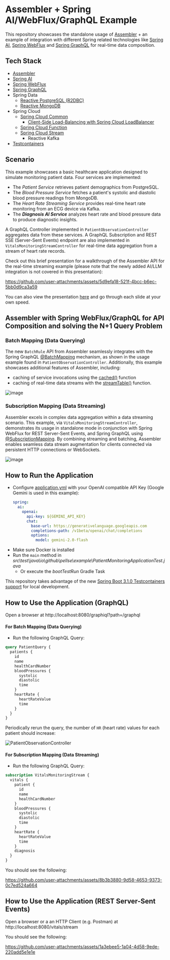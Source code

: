 # Assembler + Spring AI/WebFlux/GraphQL Example

This repository showcases the standalone usage of [Assembler](https://github.com/pellse/assembler) + an example of integration with different Spring related technologies like [Spring AI](https://spring.io/projects/spring-ai),  [Spring WebFlux](https://docs.spring.io/spring-framework/reference/web-reactive.html) and [Spring GraphQL](https://spring.io/projects/spring-graphql) for real-time data composition.

## Tech Stack
- [Assembler](https://github.com/pellse/assembler)
- [Spring AI](https://spring.io/projects/spring-ai)
- [Spring WebFlux](https://docs.spring.io/spring-framework/reference/web-reactive.html)
- [Spring GraphQL](https://spring.io/projects/spring-graphql)
- Spring Data
  - [Reactive PostgreSQL (R2DBC)](https://spring.io/projects/spring-data-r2dbc)
  - [Reactive MongoDB](https://spring.io/projects/spring-data-r2dbc)
- Spring Cloud
  - [Spring Cloud Common](https://spring.io/projects/spring-cloud-commons)
    - [Client-Side Load-Balancing with Spring Cloud LoadBalancer](https://spring.io/guides/gs/spring-cloud-loadbalancer)
  - [Spring Cloud Function](https://spring.io/projects/spring-cloud-function)
  - [Spring Cloud Stream](https://spring.io/projects/spring-cloud-stream)
    - Reactive Kafka
- [Testcontainers](https://www.testcontainers.org/)

## Scenario
This example showcases a basic healthcare application designed to simulate monitoring patient data. Four services are implemented:
- The *Patient Service* retrieves patient demographics from PostgreSQL.
- The *Blood Pressure Service* fetches a patient's systolic and diastolic blood pressure readings from MongoDB.
- The *Heart Rate Streaming Service* provides real-time heart rate monitoring from an ECG device via Kafka.
- The ***Diagnosis AI Service*** analyzes heart rate and blood pressure data to produce diagnostic insights.

A GraphQL Controller implemented in `PatientObservationController` aggregates data from these services. A GraphQL Subscription and REST SSE (Server-Sent Events) endpoint are also implemented in `VitalsMonitoringStreamController` for real-time data aggregation from a stream of heart rate records.

Check out this brief presentation for a walkthrough of the Assembler API for the real-time streaming example (please note that the newly added AI/LLM integration is not covered in this presentation):

https://github.com/user-attachments/assets/5d9efa18-521f-4bcc-b6ec-5bb0d9ca3a59

You can also view the presentation [here](https://snappify.com/view/a113a410-7957-4e39-898e-38bff1ec7982) and go through each slide at your own speed.

## Assembler with Spring WebFlux/GraphQL for API Composition and solving the N+1 Query Problem

### Batch Mapping (Data Querying)
The new `BatchRule` API from Assembler seamlessly integrates with the Spring GraphQL [@BatchMapping](https://docs.spring.io/spring-graphql/docs/current/reference/html/#controllers.batch-mapping) mechanism, as shown in the usage example found in `PatientObservationController`. Additionally, this example showcases additional features of Assembler, including:
- caching of service invocations using the [cached()](https://github.com/pellse/assembler#reactive-caching) function
- caching of real-time data streams with the [streamTable()](https://github.com/pellse/assembler#stream-table) function.

![image](https://github.com/user-attachments/assets/d54fa70e-c0a5-4d94-be33-936926aa8b27)

### Subscription Mapping (Data Streaming)
Assembler excels in complex data aggregation within a data streaming scenario. This example, via `VitalsMonitoringStreamController`, demonstrates its usage in standalone mode in conjunction with Spring WebFlux for REST Server-Sent Events, and Spring GraphQL using [@SubscriptionMapping](https://docs.spring.io/spring-graphql/docs/current/reference/html/#controllers.schema-mapping). By combining streaming and batching, Assembler enables seamless data stream augmentation for clients connected via persistent HTTP connections or WebSockets.

![image](https://github.com/user-attachments/assets/8574f4aa-de03-4327-8f9d-c39597fd25a1)

## How to Run the Application
- Configure [application.yml](https://github.com/pellse/assembler-spring-example/blob/main/src/main/resources/application.yml) with your OpenAI compatible API Key (Google Gemini is used in this example):
  ```yaml
  spring:
    ai:
      openai:
        api-key: ${GEMINI_API_KEY}
        chat:
          base-url: https://generativelanguage.googleapis.com
          completions-path: /v1beta/openai/chat/completions
          options:
            model: gemini-2.0-flash
  ```
- Make sure Docker is installed
- Run the `main` method in *src\test\java\io\github\pellse\example\PatientMonitoringApplicationTest.java*
  - Or execute the *bootTestRun* Gradle Task

This repository takes advantage of the new [Spring Boot 3.1.0 Testcontainers support](https://www.atomicjar.com/2023/05/spring-boot-3-1-0-testcontainers-for-testing-and-local-development/) for local development.

## How to Use the Application (GraphQL)
Open a browser at http://localhost:8080/graphiql?path=/graphql

#### For Batch Mapping (Data Querying)
- Run the following GraphQL Query:
```graphql
query PatientQuery {
  patients {
    id
    name
    healthCardNumber
    bloodPressures {
      systolic
      diastolic
      time
    }
    heartRate {
      heartRateValue
      time
    }
  }
}
```
Periodically rerun the query, the number of `HR` (heart rate) values for each patient should increase:

![PatientObservationController](https://github.com/user-attachments/assets/57bc660c-e092-45ec-b16a-748df2aa9a02)

#### For Subscription Mapping (Data Streaming)
- Run the following GraphQL Query:
```graphql
subscription VitalsMonitoringStream {
  vitals {
    patient {
      id
      name
      healthCardNumber
    }
    bloodPressures {
      systolic
      diastolic
      time
    }
    heartRate {
      heartRateValue
      time
    }
    diagnosis
  }
}
```
You should see the following:

https://github.com/user-attachments/assets/8b3b3880-9d58-4653-9373-0c7ed524a664

## How to Use the Application (REST Server-Sent Events)
Open a browser or a an HTTP Client (e.g. Postman) at http://localhost:8080/vitals/stream

You should see the following:

https://github.com/user-attachments/assets/1a3ebee5-1a04-4d58-9ede-220add5e1e1e
